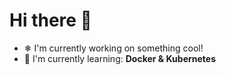 # Hi there 👋

- ❄ I'm currently working on something cool!
- 🌱 I'm currently learning: **Docker & Kubernetes**
